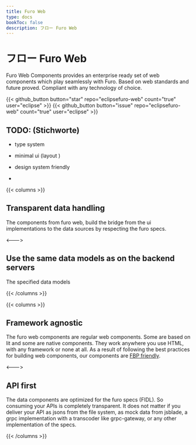 ```yaml
---
title: Furo Web
type: docs
bookToc: false
description: フロー Furo Web
---
```


# フロー Furo Web
Furo Web Components provides an enterprise ready set of web components which play seamlessly with Furo. 
Based on web standards and future proved. Compliant with any technology of choice. 


{{< github_button button="star" repo="eclipsefuro-web" count="true" user="eclipse" >}}
{{< github_button button="issue" repo="eclipsefuro-web" count="true" user="eclipse" >}}


TODO: (Stichworte)
- 
- type system

- minimal ui (layout )
- design system friendly
- 



{{< columns >}}
## Transparent data handling

The components from furo web, build the bridge from the ui implementations to the data sources by respecting the furo specs.

<--->

## Use the same data models as on the backend servers
The specified data models

{{< /columns >}}

{{< columns >}}
## Framework agnostic

The furo web components are regular web components. Some are based on lit and some are native components.
They work anywhere you use HTML, with any framework or none at all. As a result of following the 
best practices for building web components, our components are [FBP friendly](https://fbp.furo.pro). 

<--->
## API first
The data components are optimized for the furo specs (FIDL). So consuming your APIs is completely transparent. 
It does not matter if you deliver your API as jsons from the file system, as mock data from jsblade, a grpc implementation 
with a transcoder like grpc-gateway, or any other implementation of the specs. 

{{< /columns >}}

